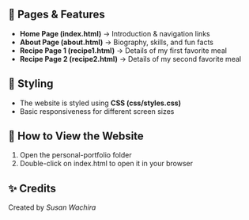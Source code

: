 ## 📜 Pages & Features  
- **Home Page (index.html)** → Introduction & navigation links  
- **About Page (about.html)** → Biography, skills, and fun facts  
- **Recipe Page 1 (recipe1.html)** → Details of my first favorite meal  
- **Recipe Page 2 (recipe2.html)** → Details of my second favorite meal  

## 🎨 Styling  
- The website is styled using **CSS (css/styles.css)**  
- Basic responsiveness for different screen sizes  

## 🚀 How to View the Website  
1. Open the personal-portfolio folder  
2. Double-click on index.html to open it in your browser  

## ✨ Credits  
Created by *Susan Wachira*
